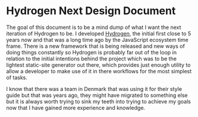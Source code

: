 # Hydrogen Next Design Document

The goal of this document is to be a mind dump of what I want the next iteration of Hydrogen to be. I developed [Hydrogen](https://github.com/hydrogenjs/hydrogen), the initial first close to 5 years now and that was a long time ago by the JavaScript ecosystem time frame. There is a new framework that is being released and new ways of doing things constantly so Hydrogen is probably far out of the loop in relation to the initial intentions behind the project which was to be the lightest static-site generator out there, which provides just enough utility to allow a developer to make use of it in there workflows for the most simplest of tasks.

I know that there was a team in Denmark that was using it for their style guide but that was years ago, they might have migrated to something else but it is always worth trying to sink my teeth into trying to achieve my goals now that I have gained more experience and knowledge.


